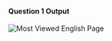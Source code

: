 #### Question 1 Output
![Most Viewed English Page](https://user-images.githubusercontent.com/86596766/127962538-fa034705-bc29-454f-b79e-8389906b616f.png)
